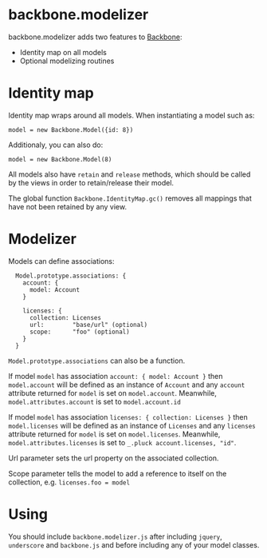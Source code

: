backbone.modelizer
==================

backbone.modelizer adds two features to [Backbone](http://backbonejs.org/):

* Identity map on all models
* Optional modelizing routines

Identity map
============

Identity map wraps around all models. When instantiating a model such as:

    model = new Backbone.Model({id: 8})

Additionaly, you can also do:

    model = new Backbone.Model(8)

All models also have `retain` and `release` methods, which should be called
by the views in order to retain/release their model.

The global function `Backbone.IdentityMap.gc()` removes all mappings that
have not been retained by any view.

Modelizer
=========

Models can define associations:

```
  Model.prototype.associations: {
    account: {
      model: Account
    }
  
    licenses: {
      collection: Licenses
      url:        "base/url" (optional)
      scope:      "foo" (optional)
    }
  }
```

`Model.prototype.associations` can also be a function.

If model `model` has association `account: { model: Account }` then
`model.account` will be defined as an instance of `Account` and any `account`
attribute returned for `model` is set on `model.account`. Meanwhile, `model.attributes.account`
is set to `model.account.id`

If model `model` has association `licenses: { collection: Licenses }` then 
`model.licenses` will be defined as an instance of `Licenses` and any `licenses`
attribute returned for `model` is set on `model.licenses`. Meanwhile, `model.attributes.licenses`
is set to `_.pluck account.licenses, "id"`.
 
Url parameter sets the url property on the associated collection.

Scope parameter tells the model to add a reference to itself on the collection, e.g.
`licenses.foo = model`

Using
=====

You should include `backbone.modelizer.js` after including `jquery`, `underscore` and `backbone.js`
and before including any of your model classes.
